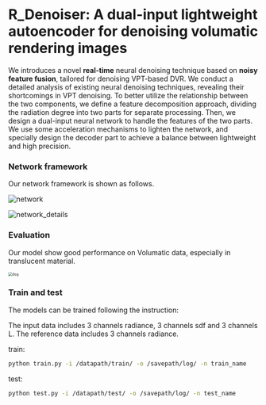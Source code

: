 # R_Denoiser: A dual-input lightweight autoencoder for denoising volumatic rendering images

We introduces a novel **real-time** neural denoising technique based on **noisy feature fusion**, tailored for denoising VPT-based DVR. We conduct a detailed analysis of existing neural denoising techniques, revealing their shortcomings in VPT denoising. To better utilize the relationship between the two components, we define a feature decomposition approach, dividing the radiation degree into two parts for separate processing.  Then, we design a dual-input neural network to handle the features of the two parts. We use some acceleration mechanisms to lighten the network, and specially design the decoder part to achieve a balance between lightweight and high precision.

### Network framework

Our network framework is shown as follows.

![network](F:\0727\MSFKP\论文图\network.jpg)

![network_details](F:\0727\MSFKP\论文图\network_details.png)

### Evaluation

Our model show good performance on Volumatic data, especially in translucent material.

<img src="F:\0727\MSFKP\实验图\dog.png" alt="dog" style="zoom:50%;" />

### Train and test

The models can be trained following the instruction:

The input data includes 3 channels radiance, 3 channels sdf and 3 channels L. The reference data includes 3 channels radiance.

train:

```bash
python train.py -i /datapath/train/ -o /savepath/log/ -n train_name
```

test:

```bash
python test.py -i /datapath/test/ -o /savepath/log/ -n test_name
```

